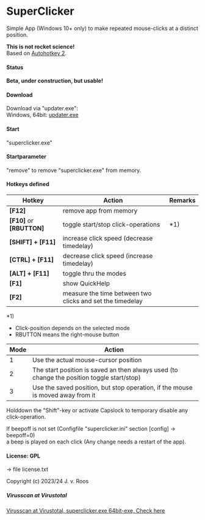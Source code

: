 # SuperClicker
  
Simple App (Windows 10+ only) to make repeated mouse-clicks at a distinct position.  
  
**This is not rocket science!**  
Based on [Autohotkey 2](https://www.autohotkey.com).  
  
#### Status  
**Beta, under construction, but usable!**  
    
#### Download  
Download via "updater.exe":  
Windows, 64bit: [updater.exe](https://github.com/jvr-ks/superclicker/raw/main/updater.exe) 

#### Start  
"superclicker.exe"  
  
#### Startparameter  
"remove" to remove "superclicker.exe" from memory.  

#### Hotkeys defined
Hotkey | Action | Remarks  
------------ | ------------- | -------------  
**\[F12]** | remove app from memory | 
**\[F10]** or **\[RBUTTON]**| toggle start/stop click-operations |  \*1)
**\[SHIFT] + \[F11]** | increase click speed (decrease timedelay) |  
**\[CTRL] + \[F11]** | decrease click speed  (increase timedelay) |  
**\[ALT] + \[F11]** | toggle thru the modes |  
**\[F1]** | show QuickHelp |  
**\[F2]** | measure the time between two clicks and set the timedelay |  
  
\*1)
* Click-position depends on the selected mode  
* RBUTTON means the right-mouse button
  
Mode | Action  
------------ | -------------  
1 | Use the actual mouse-cursor position  
2 | The start position is saved an then always used (to change the position toggle start/stop)  
3 | Use the saved position, but stop operation, if the mouse is moved away from it  
  
Holddown the "Shift"-key or activate Capslock to temporary disable any click-operation.   
  
If beepoff is not set (Configfile "superclicker.ini" section [config] -&gt; beepoff=0)  
a beep is played on each click (Any change needs a restart of the app).  
  
  
#### License: GPL   
 -&gt; file license.txt
  
Copyright (c) 2023/24 J. v. Roos  
  
<a name="virusscan"></a>  


##### Virusscan at Virustotal 
[Virusscan at Virustotal, superclicker.exe 64bit-exe, Check here](https://www.virustotal.com/gui/url/6f91ac280f107ef1efcde38bff16027ea752fe03a818916352ec8747b670148c/detection/u-6f91ac280f107ef1efcde38bff16027ea752fe03a818916352ec8747b670148c-1708466122
)  

